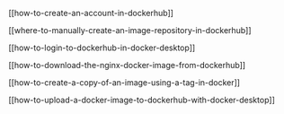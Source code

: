 [[how-to-create-an-account-in-dockerhub]]

[[where-to-manually-create-an-image-repository-in-dockerhub]]

[[how-to-login-to-dockerhub-in-docker-desktop]]

[[how-to-download-the-nginx-docker-image-from-dockerhub]]

[[how-to-create-a-copy-of-an-image-using-a-tag-in-docker]]

[[how-to-upload-a-docker-image-to-dockerhub-with-docker-desktop]]

